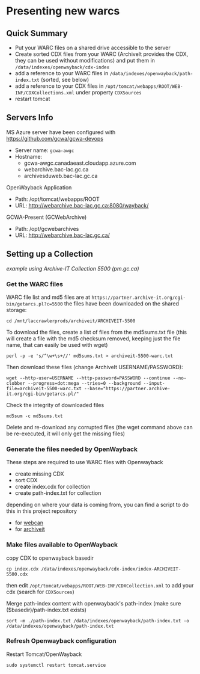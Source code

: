 # Presenting new warcs

## Quick Summary

- Put your WARC files on a shared drive accessible to the server
- Create sorted CDX files from your WARC (ArchiveIt provides the CDX, they can be used without modifications) and put them in `/data/indexes/openwayback/cdx-index`
- add a reference to your WARC files in `/data/indexes/openwayback/path-index.txt` (sorted, see below)
- add a reference to your CDX files in `/opt/tomcat/webapps/ROOT/WEB-INF/CDXCollections.xml` under property `CDXSources`
- restart tomcat

## Servers Info

MS Azure server have been configured with https://github.com/gcwa/gcwa-devops

- Server name: `gcwa-awgc`
- Hostname: 
    - gcwa-awgc.canadaeast.cloudapp.azure.com
    - webarchive.bac-lac.gc.ca
    - archivesduweb.bac-lac.gc.ca

OpenWayback Application

- Path: /opt/tomcat/webapps/ROOT
- URL: http://webarchive.bac-lac.gc.ca:8080/wayback/


GCWA-Present (GCWebArchive)

- Path: /opt/gcwebarchives
- URL: http://webarchive.bac-lac.gc.ca/

## Setting up a Collection

_example using Archive-IT Collection 5500 (pm.gc.ca)_

### Get the WARC files

WARC file list and md5 files are at `https://partner.archive-it.org/cgi-bin/getarcs.pl?c=5500` the files have been downloaded on the shared storage:

    cd /mnt/laccrawlerprods/archiveit/ARCHIVEIT-5500

To download the files, create a list of files from the md5sums.txt file (this will create a file with the md5 checksum removed, keeping just the file name, that can easily be used with wget)

	perl -p -e 's/^\w+\s+//' md5sums.txt > archiveit-5500-warc.txt

Then download these files (change ArchiveIt USERNAME/PASSWORD):

	wget --http-user=USERNAME --http-password=PASSWORD --continue --no-clobber --progress=dot:mega --tries=0 --background --input-file=archiveit-5500-warc.txt --base="https://partner.archive-it.org/cgi-bin/getarcs.pl/" 
	
Check the integrity of downloaded files

    md5sum -c md5sums.txt
    
Delete and re-download any corrupted files (the wget command above can be re-executed, it will only get the missing files)

### Generate the files needed by OpenWayback

These steps are required to use WARC files with Openwayback

- create missing CDX
- sort CDX
- create index.cdx for collection
- create path-index.txt for collection

depending on where your data is coming from, you can find a script to do this in this project repository

- for [webcan](https://github.com/gcwa/gcwa-devops/blob/master/roles/gcwa/files/create-webcan-cdx-pathindex.sh)
- for [archiveit](https://github.com/gcwa/gcwa-devops/blob/master/roles/gcwa/files/create-archiveit-cdx-pathindex.sh)

### Make files available to OpenWayback

copy CDX to openwayback basedir 

    cp index.cdx /data/indexes/openwayback/cdx-index/index-ARCHIVEIT-5500.cdx

then edit `/opt/tomcat/webapps/ROOT/WEB-INF/CDXCollection.xml` to add your cdx (search for `CDXSources`)

Merge path-index content with openwayback's path-index (make sure ($basedir)/path-index.txt exists)

    sort -m ./path-index.txt /data/indexes/openwayback/path-index.txt -o /data/indexes/openwayback/path-index.txt

### Refresh Openwayback configuration

Restart Tomcat/OpenWayback

    sudo systemctl restart tomcat.service
	

